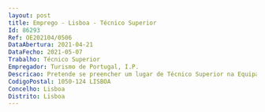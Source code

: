 ```yaml
--- 
layout: post
title: Emprego - Lisboa - Técnico Superior
Id: 86293
Ref: OE202104/0506
DataAbertura: 2021-04-21
DataFecho: 2021-05-07
Trabalho: Técnico Superior
Empregador: Turismo de Portugal, I.P.
Descricao: Pretende se preencher um lugar de Técnico Superior na Equipa Multidisciplinar Projetos de Valorização das Infraestruturas Formativas com recurso ao mecanismo de mobilidade interna, para o desempenho das seguintes funções • Acompanhamento de execução de candidaturas de financiamento comunitário• Acompanhamento e organização de procedimentos de aquisição de serviços e de bens, no âmbito do Código da Contratação Pública• Apoio Administrativo à atividade da Equipa Multidisciplinar
CodigoPostal: 1050-124 LISBOA
Concelho: Lisboa
Distrito: Lisboa
--- 
```

